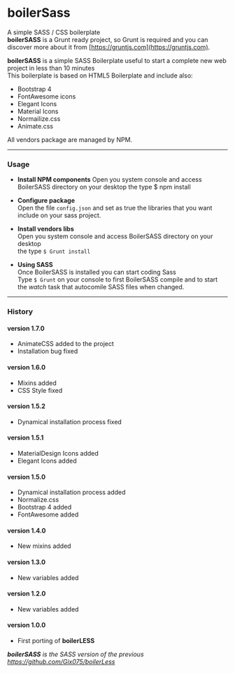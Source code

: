# boilerSass
A simple SASS / CSS boilerplate<br>
**boilerSASS** is a Grunt ready project, so Grunt is required and you can discover more about it from [https://gruntjs.com](https://gruntjs.com).

**boilerSASS** is a simple SASS Boilerplate useful to start a complete new web project in less than 10 minutes<br>
This boilerplate is based on HTML5 Boilerplate and include also:

* Bootstrap 4 
* FontAwesome icons
* Elegant Icons
* Material Icons
* Normailize.css
* Animate.css

All vendors package are managed by NPM.


* * *


### Usage
*   **Install NPM components** 
    Open you system console and access BoilerSASS directory on your desktop the type $ npm install
                    
*   **Configure package**  
    Open the file `config.json` and set as true the libraries that you want include on your sass project.
*   **Install vendors libs**  
    Open you system console and access BoilerSASS directory on your desktop  
    the type `$ Grunt install`
*   **Using SASS**  
    Once BoilerSASS is installed you can start coding Sass  
    Type `$ Grunt` on your console to first BoilerSASS compile and to start the _watch_ task that autocomile SASS files when changed.


* * *


### History

#### version 1.7.0
* AnimateCSS added to the project
* Installation bug fixed 

#### version 1.6.0
* Mixins added
* CSS Style fixed

#### version 1.5.2
* Dynamical installation process fixed

#### version 1.5.1
* MaterialDesign Icons added
* Elegant Icons added

#### version 1.5.0
* Dynamical installation process added
* Normalize.css
* Bootstrap 4 added
* FontAwesome added

#### version 1.4.0
* New mixins added

#### version 1.3.0
* New variables added

#### version 1.2.0
* New variables added

#### version 1.0.0
* First porting of **boilerLESS**

_**boilerSASS** is the SASS version of the previous https://github.com/Gix075/boilerLess_ 
